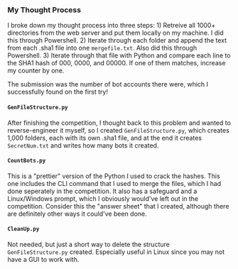 ### My Thought Process

I broke down my thought process into three steps: 1) Retreive all 1000+ directories from the web server and put them locally on my machine. I did this through Powershell. 2) Iterate through each folder and append the text from each .sha1 file into one `mergefile.txt`. Also did this through Powershell. 3) Iterate through that file with Python and compare each line to the SHA1 hash of 000, 0000, and 00000. If one of them matches, increase my counter by one.

The submission was the number of bot accounts there were, which I successfully found on the first try!

#### `GenFileStructure.py`

After finishing the competition, I thought back to this problem and wanted to reverse-engineer it myself, so I created `GenFileStructure.py`, which creates 1,000 folders, each with its own .sha1 file, and at the end it creates `SecretNum.txt` and writes how many bots it created.

#### `CountBots.py`

This is a "prettier" version of the Python I used to crack the hashes. This one includes the CLI command that I used to merge the files, which I had done seperately in the competition. It also has a safeguard and a Linux/Windows prompt, which I obviously would've left out in the competition. Consider this the "answer sheet" that I created, although there are definitely other ways it could've been done.

#### `CleanUp.py`

Not needed, but just a short way to delete the structure `GenFileStructure.py` created. Especially useful in Linux since you may not have a GUI to work with.